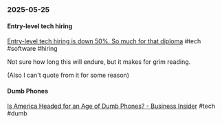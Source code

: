 ### 2025-05-25
#### Entry-level tech hiring
[Entry-level tech hiring is down 50%. So much for that diploma](https://archive.ph/vgMQV) #tech #software #hiring

Not sure how long this will endure, but it makes for grim reading.

(Also I can't quote from it for some reason)

#### Dumb Phones
[Is America Headed for an Age of Dumb Phones? - Business Insider](https://archive.ph/9zoA9) #tech #dumb

